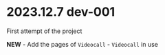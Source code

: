 # 2023.12.7 dev-001
First attempt of the project

**NEW**
    - Add the pages of `Videocall`
    - `Videocall` in use